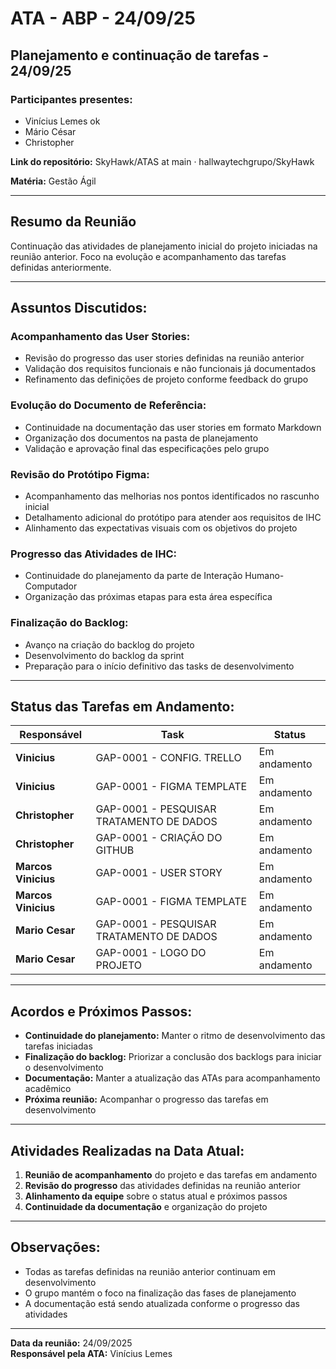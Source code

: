 # ATA - ABP - 24/09/25

## Planejamento e continuação de tarefas - 24/09/25

### Participantes presentes:
- Vinícius Lemes ok
- Mário César
- Christopher

**Link do repositório:** SkyHawk/ATAS at main · hallwaytechgrupo/SkyHawk

**Matéria:** Gestão Ágil

---

## Resumo da Reunião

Continuação das atividades de planejamento inicial do projeto iniciadas na reunião anterior. Foco na evolução e acompanhamento das tarefas definidas anteriormente.

---

## Assuntos Discutidos:

### **Acompanhamento das User Stories:**
- Revisão do progresso das user stories definidas na reunião anterior
- Validação dos requisitos funcionais e não funcionais já documentados
- Refinamento das definições de projeto conforme feedback do grupo

### **Evolução do Documento de Referência:**
- Continuidade na documentação das user stories em formato Markdown
- Organização dos documentos na pasta de planejamento
- Validação e aprovação final das especificações pelo grupo

### **Revisão do Protótipo Figma:**
- Acompanhamento das melhorias nos pontos identificados no rascunho inicial
- Detalhamento adicional do protótipo para atender aos requisitos de IHC
- Alinhamento das expectativas visuais com os objetivos do projeto

### **Progresso das Atividades de IHC:**
- Continuidade do planejamento da parte de Interação Humano-Computador
- Organização das próximas etapas para esta área específica

### **Finalização do Backlog:**
- Avanço na criação do backlog do projeto
- Desenvolvimento do backlog da sprint
- Preparação para o início definitivo das tasks de desenvolvimento

---

## Status das Tarefas em Andamento:

| **Responsável** | **Task** | **Status** |
|-----------------|----------|------------|
| **Vinicius** | GAP-0001 - CONFIG. TRELLO | Em andamento |
| **Vinicius** | GAP-0001 - FIGMA TEMPLATE | Em andamento |
| **Christopher** | GAP-0001 - PESQUISAR TRATAMENTO DE DADOS | Em andamento |
| **Christopher** | GAP-0001 - CRIAÇÃO DO GITHUB | Em andamento |
| **Marcos Vinicius** | GAP-0001 - USER STORY | Em andamento |
| **Marcos Vinicius** | GAP-0001 - FIGMA TEMPLATE | Em andamento |
| **Mario Cesar** | GAP-0001 - PESQUISAR TRATAMENTO DE DADOS | Em andamento |
| **Mario Cesar** | GAP-0001 - LOGO DO PROJETO | Em andamento |

---

## Acordos e Próximos Passos:

- **Continuidade do planejamento:** Manter o ritmo de desenvolvimento das tarefas iniciadas
- **Finalização do backlog:** Priorizar a conclusão dos backlogs para iniciar o desenvolvimento
- **Documentação:** Manter a atualização das ATAs para acompanhamento acadêmico
- **Próxima reunião:** Acompanhar o progresso das tarefas em desenvolvimento

---

## Atividades Realizadas na Data Atual:

1. **Reunião de acompanhamento** do projeto e das tarefas em andamento
2. **Revisão do progresso** das atividades definidas na reunião anterior
3. **Alinhamento da equipe** sobre o status atual e próximos passos
4. **Continuidade da documentação** e organização do projeto

---

## Observações:

- Todas as tarefas definidas na reunião anterior continuam em desenvolvimento
- O grupo mantém o foco na finalização das fases de planejamento
- A documentação está sendo atualizada conforme o progresso das atividades

---

**Data da reunião:** 24/09/2025  
**Responsável pela ATA:** Vinícius Lemes
